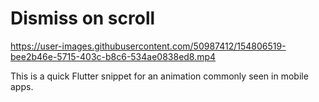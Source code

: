 # Dismiss on scroll

https://user-images.githubusercontent.com/50987412/154806519-bee2b46e-5715-403c-b8c6-534ae0838ed8.mp4

This is a quick Flutter snippet for an animation commonly seen in mobile apps.
